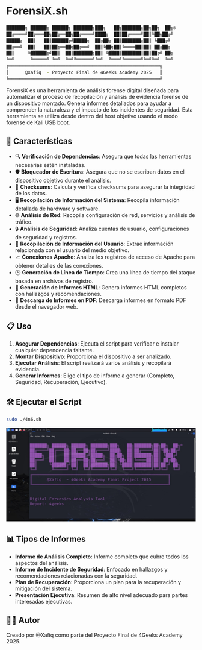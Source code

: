 # ForensiX.sh

```bash
███████╗ ██████╗ ██████╗ ███████╗███╗   ██╗███████╗██╗██╗  ██╗®
██╔════╝██╔═══██╗██╔══██╗██╔════╝████╗  ██║██╔════╝██║╚██╗██╔╝
█████╗  ██║   ██║██████╔╝█████╗  ██╔██╗ ██║███████╗██║ ╚███╔╝ 
██╔══╝  ██║   ██║██╔══██╗██╔══╝  ██║╚██╗██║╚════██║██║ ██╔██╗ 
██║     ╚██████╔╝██║  ██║███████╗██║ ╚████║███████║██║██╔╝ ██╗
╚═╝      ╚═════╝ ╚═╝  ╚═╝╚══════╝╚═╝  ╚═══╝╚══════╝╚═╝╚═╝  ╚═╝
╔════════════════════════════════════════════════════════╗
║      @Xafiq  - Proyecto Final de 4Geeks Academy 2025   ║
╚════════════════════════════════════════════════════════╝
```

ForensiX es una herramienta de análisis forense digital diseñada para automatizar el proceso de recopilación y análisis de evidencia forense de un dispositivo montado. Genera informes detallados para ayudar a comprender la naturaleza y el impacto de los incidentes de seguridad. Esta herramienta se utiliza desde dentro del host objetivo usando el modo forense de Kali USB boot.

## 🚀 Características
- 🔍 **Verificación de Dependencias**: Asegura que todas las herramientas necesarias estén instaladas.
- 🛡️ **Bloqueador de Escritura**: Asegura que no se escriban datos en el dispositivo objetivo durante el análisis.
- 🔢 **Checksums**: Calcula y verifica checksums para asegurar la integridad de los datos.
- 🖥️ **Recopilación de Información del Sistema**: Recopila información detallada de hardware y software.
- 🌐 **Análisis de Red**: Recopila configuración de red, servicios y análisis de tráfico.
- 🔒 **Análisis de Seguridad**: Analiza cuentas de usuario, configuraciones de seguridad y registros.
- 👤 **Recopilación de Información del Usuario**: Extrae información relacionada con el usuario del medio objetivo.
- 📈 **Conexiones Apache**: Analiza los registros de acceso de Apache para obtener detalles de las conexiones.
- 🕒 **Generación de Línea de Tiempo**: Crea una línea de tiempo del ataque basada en archivos de registro.
- 📄 **Generación de Informes HTML**: Genera informes HTML completos con hallazgos y recomendaciones.
- 📑 **Descarga de Informes en PDF**: Descarga informes en formato PDF desde el navegador web.


## 📋 Uso
1. **Asegurar Dependencias**: Ejecuta el script para verificar e instalar cualquier dependencia faltante.
2. **Montar Dispositivo**: Proporciona el dispositivo a ser analizado.
3. **Ejecutar Análisis**: El script realizará varios análisis y recopilará evidencia.
4. **Generar Informes**: Elige el tipo de informe a generar (Completo, Seguridad, Recuperación, Ejecutivo).

## 🛠️ Ejecutar el Script
```bash
sudo ./4n6.sh
```

![alt text](assets/preview.jpg)


## 📊 Tipos de Informes
- **Informe de Análisis Completo**: Informe completo que cubre todos los aspectos del análisis.
- **Informe de Incidente de Seguridad**: Enfocado en hallazgos y recomendaciones relacionadas con la seguridad.
- **Plan de Recuperación**: Proporciona un plan para la recuperación y mitigación del sistema.
- **Presentación Ejecutiva**: Resumen de alto nivel adecuado para partes interesadas ejecutivas.


## 👨‍💻 Autor
Creado por @Xafiq como parte del Proyecto Final de 4Geeks Academy 2025.

